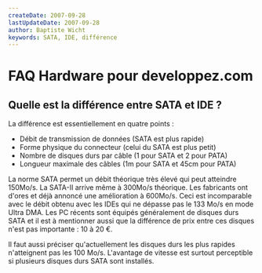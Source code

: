 ```yaml
---
createDate: 2007-09-28
lastUpdateDate: 2007-09-28
author: Baptiste Wicht
keywords: SATA, IDE, différence
---
```


# FAQ Hardware pour developpez.com

## Quelle est la différence entre SATA et IDE ?

La différence est essentiellement en quatre points :

- Débit de transmission de données (SATA est plus rapide)
- Forme physique du connecteur (celui du SATA est plus petit)
- Nombre de disques durs par câble (1 pour SATA et 2 pour PATA)
- Longueur maximale des câbles (1m pour SATA et 45cm pour PATA)

La norme SATA permet un débit théorique très élevé qui peut atteindre 150Mo/s. La SATA-II arrive même à 300Mo/s théorique. Les fabricants ont d'ores et déjà annoncé une amélioration à 600Mo/s. Ceci est incomparable avec le débit obtenu avec les IDEs qui ne dépasse pas le 133 Mo/s en mode Ultra DMA. Les PC récents sont équipés généralement de disques durs SATA et il est à mentionner aussi que la différence de prix entre ces disques n'est pas importante : 10 à 20 €.

Il faut aussi préciser qu'actuellement les disques durs les plus rapides n'atteignent pas les 100 Mo/s. L'avantage de vitesse est surtout perceptible si plusieurs disques durs SATA sont installés.